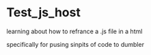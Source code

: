 # Test_js_host
learning about how to refrance a .js file in a html

specifically for pusing sinpits of code to dumbler

